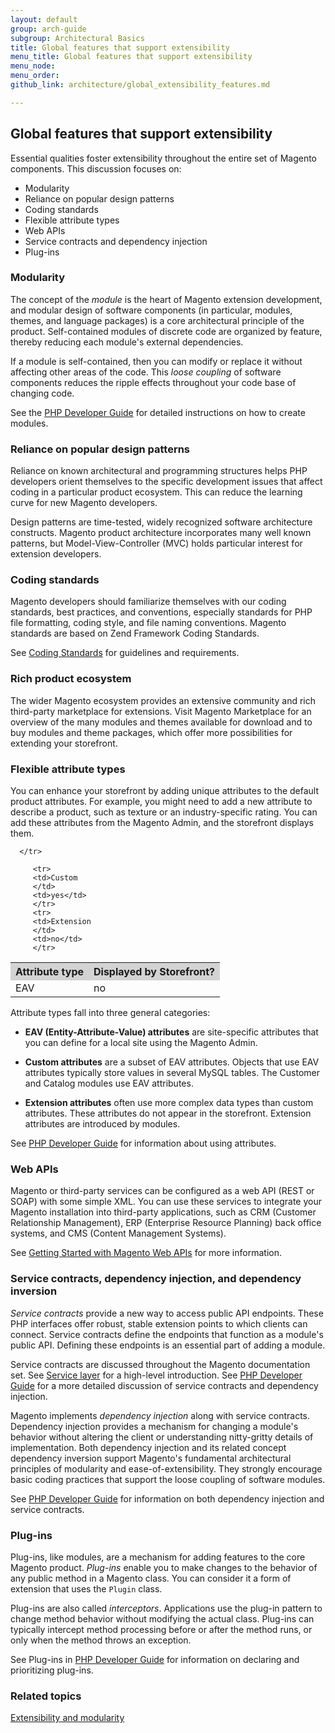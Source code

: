 ```yaml
---
layout: default
group: arch-guide
subgroup: Architectural Basics
title: Global features that support extensibility
menu_title: Global features that support extensibility 
menu_node: 
menu_order:
github_link: architecture/global_extensibility_features.md 

---
```


<h2>Global features that support extensibility</h2>

Essential qualities foster extensibility throughout the entire set of Magento components. This discussion focuses on:

* Modularity
* Reliance on popular design patterns
* Coding standards
* Flexible attribute types
* Web APIs
* Service contracts and dependency injection
* Plug-ins


<h3>Modularity</h3>
The concept of the <i>module</i> is the heart of Magento extension development, and modular design of software components (in particular, modules, themes, and language packages) is a core architectural principle of the product. Self-contained modules of discrete code are organized by feature, thereby reducing each module's external dependencies.  

If a module is self-contained, then you can modify or replace it without affecting other areas of the code. This <i>loose coupling</i> of software components reduces the ripple effects throughout your code base of changing code. 


 See the <a href="{{ site.gdeurl }}extension-dev-guide/bk-extension-dev-guide.html">PHP Developer Guide</a> for detailed instructions on how to create modules. 

<h3>Reliance on popular design patterns</h3>
Reliance on known architectural and programming structures helps PHP developers orient themselves to the specific development issues that affect coding in a particular product ecosystem. This can reduce the learning curve for new Magento developers. 

Design patterns are time-tested, widely recognized software architecture constructs. Magento product architecture incorporates many well known patterns, but  Model-View-Controller (MVC)  holds particular interest for extension developers. 



<h3>Coding standards</h3>

Magento developers should familiarize themselves with our coding standards, best practices, and conventions, especially standards for PHP file formatting, coding style, and file naming conventions. Magento standards are based on Zend Framework Coding Standards. 


See <a href="{{ site.gdeurl }}coding-standards/bk-coding-standards.html">Coding Standards</a> for guidelines and requirements. 


<h3>Rich product ecosystem</h3>
The wider Magento ecosystem provides an extensive community and rich third-party marketplace for extensions. Visit Magento Marketplace for an overview of the many modules and themes available for download and to buy modules and theme packages, which offer more possibilities  for extending your storefront.  
 


<h3>Flexible attribute types</h3>
You can enhance your storefront by adding unique attributes to the default product attributes. For example, you might need to add a new attribute to describe a product, such as texture or an industry-specific rating. You can add these attributes from the Magento Admin, and the storefront  displays them. 


<table>
   <tbody>
      <tr style="background-color: lightgray">
         <th>Attribute type</th>
         <th>Displayed by Storefront?</th>
         
      </tr>
<tr>
         <td>EAV
         </td>
         <td>no</td>
         </tr>
         
         <tr>
         <td>Custom
         </td>
         <td>yes</td>
         </tr>
         <tr>
         <td>Extension
         </td>
         <td>no</td>
         </tr>


</tbody>
</table>

Attribute types fall into three general categories:

* <b>EAV (Entity-Attribute-Value) attributes</b> are site-specific attributes that you can define for a local site using the Magento Admin. 

* <b>Custom attributes</b> are a subset of EAV attributes. Objects that use EAV attributes typically store values in several MySQL tables. The Customer and Catalog modules use EAV attributes. 

* <b>Extension attributes</b>  often use more complex data types than custom attributes. These attributes do not appear in the storefront. Extension attributes are introduced by modules.

See <a href="{{ site.gdeurl }}extension-dev-guide/bk-extension-dev-guide.html">PHP Developer Guide</a> for information about using attributes.



<h3>Web APIs</h3>
Magento or third-party services can be configured as a web API (REST or SOAP) with some simple XML. You can use these services to integrate your Magento installation into third-party applications, such as CRM (Customer Relationship Management), ERP (Enterprise Resource Planning) back office systems, and CMS (Content Management Systems). 


See <a href="{{ site.gdeurl }}get-started/bk-get-started-api.html">Getting Started with Magento Web APIs</a> for more information. 

<h3>Service contracts, dependency injection, and dependency inversion</h3>
<i>Service contracts</i> provide a new way to access public API endpoints. These PHP interfaces offer robust, stable extension points to which clients can connect.  Service contracts define the endpoints that function as a module's public API. Defining these endpoints is an essential part of adding a module. 

Service contracts are discussed throughout the Magento documentation set. See <a href="{{ site.gdeurl }}architecture/archi_perspectives/service_layer.html">Service layer</a> for a high-level introduction. See <a href="{{ site.gdeurl }}extension-dev-guide/bk-extension-dev-guide.html">PHP Developer Guide</a> for a more detailed discussion of service contracts and dependency injection. 

Magento implements <i>dependency injection</i> along with service contracts. Dependency injection provides a mechanism for changing a module's behavior without altering the client or understanding nitty-gritty details of implementation. Both dependency injection and its related concept dependency inversion support Magento's fundamental architectural principles of modularity and ease-of-extensibility. They strongly encourage basic coding practices that support the loose coupling of software modules. 

See <a href="{{ site.gdeurl }}extension-dev-guide/bk-extension-dev-guide.html">PHP Developer Guide</a> for information on both dependency injection and service contracts. 

 
<h3>Plug-ins</h3>
 
Plug-ins, like modules, are a mechanism for adding features to the core Magento product. <i>Plug-ins</i> enable you to make changes to the behavior of any public method in a Magento class. You can consider it a form of extension that uses the `Plugin` class. 

Plug-ins are also called <i>interceptors</i>.  Applications use the plug-in pattern to change method behavior without modifying the actual class. Plug-ins can typically intercept method processing before or after the method runs, or only when the method throws an exception. 


See Plug-ins in  <a href="{{ site.gdeurl }}extension-dev-guide/bk-extension-dev-guide.html">PHP Developer Guide</a> for information on declaring and prioritizing plug-ins.


<h3 id="m2arch-related">Related topics</h3>
<a href="{{ site.gdeurl }}architecture/extensibility.html">Extensibility and modularity</a>







